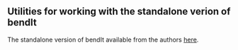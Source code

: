Utilities for working with the standalone verion of bendIt
------------------------------------------------------------

The standalone version of bendIt available from the authors [here](http://pongor.itk.ppke.hu/dna/bend_it.html#/bendit_standalone).
